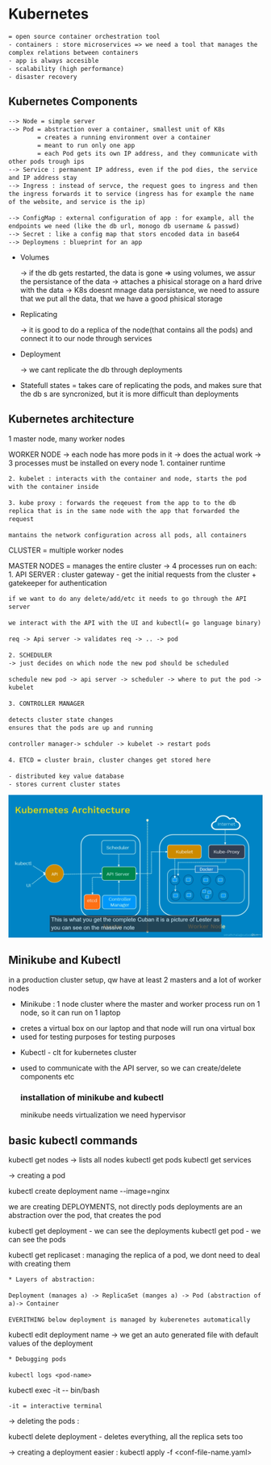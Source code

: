 # Kubernetes 
    = open source container orchestration tool
    - containers : store microservices => we need a tool that manages the complex relations between containers
    - app is always accesible
    - scalability (high performance)
    - disaster recovery

## Kubernetes Components

    --> Node = simple server
    --> Pod = abstraction over a container, smallest unit of K8s
            = creates a running environment over a container
            = meant to run only one app
            = each Pod gets its own IP address, and they communicate with other pods trough ips
    --> Service : permanent IP address, even if the pod dies, the service and IP address stay
    --> Ingress : instead of servce, the request goes to ingress and then the ingress forwards it to service (ingress has for example the name of the website, and service is the ip)

    --> ConfigMap : external configuration of app : for example, all the endpoints we need (like the db url, monogo db username & passwd)
    --> Secret : like a config map that stors encoded data in base64
    --> Deploymens : blueprint for an app

* Volumes

    -> if the db gets restarted, the data is gone => using volumes, we assur the persistance of the data
    -> attaches a phisical storage on a hard drive with the data
    -> K8s doesnt mnage data persistance, we need to assure that we put all the data, that we have a good phisical storage

* Replicating

    -> it is good to do a replica of the node(that contains all the pods) and connect it to our node through services

* Deployment

    -> we cant replicate the db through deployments

* Statefull states = takes care of replicating the pods, and makes sure that the db s are syncronized, but it is more difficult than deployments

## Kubernetes architecture
1 master node, many worker nodes

WORKER NODE
-> each node has more pods in it
-> does the actual work
-> 3 processes must be installed on every node
    1. container runtime 

    2. kubelet : interacts with the container and node, starts the pod with the container inside

    3. kube proxy : forwards the reqeuest from the app to to the db replica that is in the same node with the app that forwarded the request

    mantains the network configuration across all pods, all containers

CLUSTER = multiple worker nodes

MASTER NODES
= manages the entire cluster
-> 4 processes run on each:
    1. API SERVER : cluster gateway - get the initial requests from the cluster + gatekeeper for authentication

    if we want to do any delete/add/etc it needs to go through the API server

    we interact with the API with the UI and kubectl(= go language binary)

    req -> Api server -> validates req -> .. -> pod

    2. SCHEDULER 
    -> just decides on which node the new pod should be scheduled

    schedule new pod -> api server -> scheduler -> where to put the pod -> kubelet

    3. CONTROLLER MANAGER

    detects cluster state changes
    ensures that the pods are up and running

    controller manager-> schduler -> kubelet -> restart pods

    4. ETCD = cluster brain, cluster changes get stored here

    - distributed key value database
    - stores current cluster states

![entire kubernetes architecture](<Screenshot (1).png>)

## Minikube and Kubectl

in a production cluster setup, qw have at least 2 masters and a lot of worker nodes

* Minikube : 1 node cluster where the master and worker process run on 1 node, so it can run on 1 laptop

- cretes a virtual box on our laptop and that node will run ona  virtual box
- used for testing purposes for testing purposes

* Kubectl - clt for kubernetes cluster

- used to communicate with the API server, so we can create/delete components etc

    ### installation of minikube and kubectl

    minikube needs virtualization
    we need hypervisor

## basic kubectl commands

kubectl get nodes -> lists all nodes
kubectl get pods
kubectl get services

-> creating a pod

kubectl create deployment name --image=nginx

we are creating DEPLOYMENTS, not directly pods
deployments are an abstraction over the pod, that creates the pod

kubectl get deployment - we can see the deployments
kubectl get pod - we can see the pods

kubectl get replicaset : managing the replica of a pod, we dont need to deal with creating them

    * Layers of abstraction:

    Deployment (manages a) -> ReplicaSet (manges a) -> Pod (abstraction of a)-> Container

    EVERITHING below deployment is managed by kuberenetes automatically

kubectl edit deployment name
    -> we get an auto generated file with default values of the deployment

    * Debugging pods

    kubectl logs <pod-name>

kubectl exec -it <pod-name> -- bin/bash

    -it = interactive terminal

-> deleting the pods : 

kubectl delete deployment <name> - deletes everything, all the replica sets too

-> creating a deployment easier : kubectl apply -f <conf-file-name.yaml>







